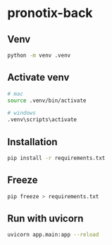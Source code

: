 # pronotix-back

## Venv

```bash
python -m venv .venv
```

## Activate venv

```bash
# mac 
source .venv/bin/activate

# windows
.venv\scripts\activate
```

## Installation

```bash
pip install -r requirements.txt
```

## Freeze

```bash
pip freeze > requirements.txt
```

## Run with uvicorn

```bash
uvicorn app.main:app --reload
```
